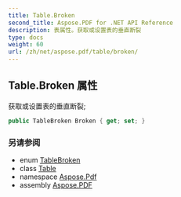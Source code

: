 ```yaml
---
title: Table.Broken
second_title: Aspose.PDF for .NET API Reference
description: 表属性。获取或设置表的垂直断裂
type: docs
weight: 60
url: /zh/net/aspose.pdf/table/broken/
---
```

## Table.Broken 属性

获取或设置表的垂直断裂;

```csharp
public TableBroken Broken { get; set; }
```

### 另请参阅

* enum [TableBroken](../../tablebroken/)
* class [Table](../)
* namespace [Aspose.Pdf](../../../aspose.pdf/)
* assembly [Aspose.PDF](../../../)